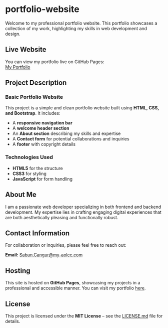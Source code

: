# portfolio-website

Welcome to my professional portfolio website. This portfolio showcases a collection of my work, highlighting my skills in web development and design.

## Live Website
You can view my portfolio live on GitHub Pages:  
[My Portfolio](https://sabuncangur11.github.io/portfolio-website/)

## Project Description

### **Basic Portfolio Website**
This project is a simple and clean portfolio website built using **HTML, CSS, and Bootstrap**. It includes:

- A **responsive navigation bar**
- A **welcome header section**
- An **About section** describing my skills and expertise
- A **Contact form** for potential collaborations and inquiries
- A **footer** with copyright details

### **Technologies Used**
- **HTML5** for the structure
- **CSS3** for styling
- **JavaScript** for form handling

## About Me
I am a passionate web developer specializing in both frontend and backend development. My expertise lies in crafting engaging digital experiences that are both aesthetically pleasing and functionally robust.

## Contact Information
For collaboration or inquiries, please feel free to reach out:

**Email:** Sabun.Cangur@my-aolcc.com

## Hosting
This site is hosted on **GitHub Pages**, showcasing my projects in a professional and accessible manner. You can visit my portfolio [here](https://github.com/sabuncangur11).

## License
This project is licensed under the **MIT License** – see the [LICENSE.md](LICENSE.md) file for details.

